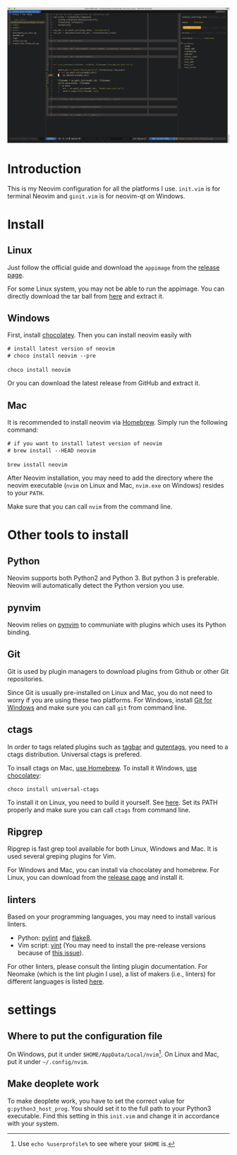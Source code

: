 ![](images/demo_look.jpg)

# Introduction

This is my Neovim configuration for all the platforms I use. `init.vim` is for
terminal Neovim and `ginit.vim` is for neovim-qt on Windows.

# Install

## Linux

Just follow the official guide and download the `appimage` from the [release
page](https://github.com/neovim/neovim/releases/nightly).

For some Linux system, you may not be able to run the appimage. You can
directly download the tar ball from
[here](https://github.com/neovim/neovim/releases/download/nightly/nvim-linux64.tar.gz)
and extract it.

## Windows

First, install [chocolatey](https://chocolatey.org/install). Then you can
install neovim easily with

```
# install latest version of neovim
# choco install neovim --pre

choco install neovim
```

Or you can download the latest release from GitHub and extract it.

## Mac

It is recommended to install neovim via [Homebrew](https://brew.sh/). Simply
run the following command:

```
# if you want to install latest version of neovim
# brew install --HEAD neovim

brew install neovim
```

After Neovim installation, you may need to add the directory where the neovim
executable (`nvim` on Linux and Mac, `nvim.exe` on Windows) resides to your
`PATH`.

Make sure that you can call `nvim` from the command line.

# Other tools to install

## Python

Neovim supports both Python2 and Python 3. But python 3 is preferable. Neovim
will automatically detect the Python version you use.

## pynvim

Neovim relies on [pynvim](https://github.com/neovim/pynvim) to communiate with
plugins which uses its Python binding.

## Git

Git is used by plugin managers to download plugins from Github or other Git
repositories.

Since Git is usually pre-installed on Linux and Mac, you do not need to worry
if you are using these two platforms. For Windows, install [Git for
Windows](https://git-scm.com/download/win) and make sure you can call `git`
from command line.

## ctags

In order to tags related plugins such as
[tagbar](/github.com/majutsushi/tagbar) and
[gutentags](https://github.com/ludovicchabant/vim-gutentags), you need to a
ctags distribution. Universal ctags is prefered.

To insall ctags on Mac, [use
Homebrew](https://github.com/universal-ctags/homebrew-universal-ctags). To
install it Windows, [use
chocolatey](https://chocolatey.org/packages/universal-ctags):

```
choco install universal-ctags
```

To install it on Linux, you need to build it yourself. See
[here](https://askubuntu.com/questions/796408/installing-and-using-universal-ctags-instead-of-exuberant-ctags/836521#836521).
Set its PATH properly and make sure you can call `ctags` from command line.

## Ripgrep

Ripgrep is fast grep tool available for both Linux, Windows and Mac. It is used
several greping plugins for Vim.

For Windows and Mac, you can install via chocolatey and homebrew. For Linux,
you can download from the [release
page](https://github.com/BurntSushi/ripgrep/releases) and install it.


## linters

Based on your programming languages, you may need to install various linters.

+ Python: [pylint](https://github.com/PyCQA/pylint) and
[flake8](https://github.com/PyCQA/flake8).
+ Vim script: [vint](https://github.com/Kuniwak/vint) (You may need to install
the pre-release versions because of [this issue](https://github.com/Kuniwak/vint/issues/290)).

For other linters, please consult the linting plugin documentation. For Neomake
(which is the lint plugin I use), a list of makers (i.e., linters) for
different languages is listed
[here](https://github.com/neomake/neomake/wiki/Makers).

# settings

## Where to put the configuration file

On Windows, put it under `$HOME/AppData/Local/nvim`[^1]. On Linux and Mac, put
it under `~/.config/nvim`.

## Make deoplete work

To make deoplete work, you have to set the correct value for
`g:python3_host_prog`. You should set it to the full path to your Python3
executable. Find this setting in this `init.vim` and change it in accordance
with your system.

[^1]: Use `echo %userprofile%` to see where your `$HOME` is.
